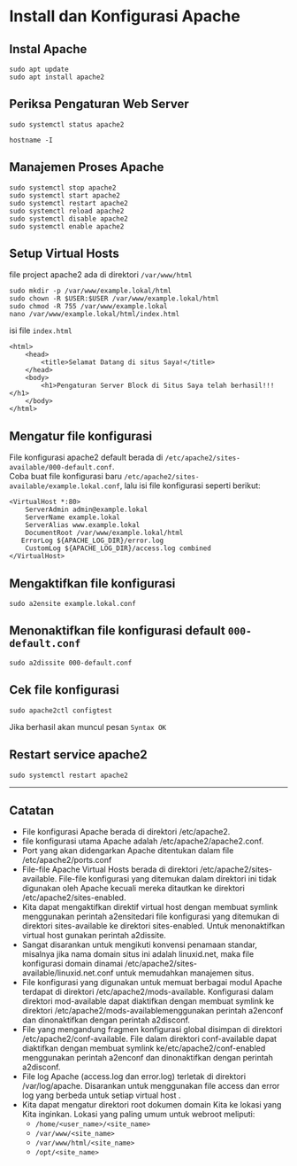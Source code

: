 # Install dan Konfigurasi Apache
## Instal Apache
```
sudo apt update
sudo apt install apache2
```
## Periksa Pengaturan Web Server
```
sudo systemctl status apache2

hostname -I

```
## Manajemen Proses Apache
```
sudo systemctl stop apache2
sudo systemctl start apache2
sudo systemctl restart apache2
sudo systemctl reload apache2
sudo systemctl disable apache2
sudo systemctl enable apache2

```
## Setup Virtual Hosts  
file project apache2 ada di direktori `/var/www/html`
```
sudo mkdir -p /var/www/example.lokal/html
sudo chown -R $USER:$USER /var/www/example.lokal/html
sudo chmod -R 755 /var/www/example.lokal
nano /var/www/example.lokal/html/index.html

```
isi file `index.html`
```
<html>
    <head>
        <title>Selamat Datang di situs Saya!</title>
    </head>
    <body>
        <h1>Pengaturan Server Block di Situs Saya telah berhasil!!!</h1>
    </body>
</html>
```
## Mengatur file konfigurasi  
File konfigurasi apache2 default berada di `/etc/apache2/sites-available/000-default.conf`.  
Coba buat file konfigurasi baru `/etc/apache2/sites-available/example.lokal.conf`, lalu isi file konfigurasi seperti berikut:
```
<VirtualHost *:80>
    ServerAdmin admin@example.lokal
    ServerName example.lokal
    ServerAlias www.example.lokal
    DocumentRoot /var/www/example.lokal/html
   ErrorLog ${APACHE_LOG_DIR}/error.log
    CustomLog ${APACHE_LOG_DIR}/access.log combined
</VirtualHost>
```
## Mengaktifkan file konfigurasi
```
sudo a2ensite example.lokal.conf

```
## Menonaktifkan file konfigurasi default `000-default.conf`
```
sudo a2dissite 000-default.conf

```
## Cek file konfigurasi
```
sudo apache2ctl configtest
```
Jika berhasil akan muncul pesan `Syntax OK`  
## Restart service apache2
```
sudo systemctl restart apache2
```
---

## Catatan

- File konfigurasi Apache berada di direktori /etc/apache2.  
- file konfigurasi utama Apache adalah /etc/apache2/apache2.conf.
- Port yang akan didengarkan Apache ditentukan dalam file /etc/apache2/ports.conf
- File-file Apache Virtual Hosts berada di direktori /etc/apache2/sites-available. File-file konfigurasi yang ditemukan dalam direktori ini tidak digunakan oleh Apache kecuali mereka ditautkan ke direktori /etc/apache2/sites-enabled.
- Kita dapat mengaktifkan direktif virtual host dengan membuat symlink menggunakan perintah a2ensitedari file konfigurasi yang ditemukan di direktori sites-available ke direktori sites-enabled. Untuk menonaktifkan virtual host gunakan perintah a2dissite.
- Sangat disarankan untuk mengikuti konvensi penamaan standar, misalnya jika nama domain situs ini adalah linuxid.net, maka file konfigurasi domain dinamai /etc/apache2/sites-available/linuxid.net.conf untuk memudahkan manajemen situs.
- File konfigurasi yang digunakan untuk memuat berbagai modul Apache terdapat di direktori /etc/apache2/mods-available. Konfigurasi dalam direktori mod-available dapat diaktifkan dengan membuat symlink ke direktori /etc/apache2/mods-availablemenggunakan perintah a2enconf dan dinonaktifkan dengan perintah a2disconf.
- File yang mengandung fragmen konfigurasi global disimpan di direktori /etc/apache2/conf-available. File dalam direktori conf-available dapat diaktifkan dengan membuat symlink ke/etc/apache2/conf-enabled menggunakan perintah a2enconf dan dinonaktifkan dengan perintah a2disconf.
- File log Apache (access.log dan error.log) terletak di direktori /var/log/apache. Disarankan untuk menggunakan file access dan error log yang berbeda untuk setiap virtual host .
- Kita dapat mengatur direktori root dokumen domain Kita ke lokasi yang Kita inginkan. Lokasi yang paling umum untuk webroot meliputi:
    - `/home/<user_name>/<site_name>`
    - `/var/www/<site_name>`
    - `/var/www/html/<site_name>`
    - `/opt/<site_name>`